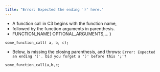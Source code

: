 ```yaml
---
title: "Error: Expected the ending ')' here."
---
```

- A function call in C3 begins with the function name,
- followed by the function arguments in parenthesis.
- FUNCTION_NAME( OPTIONAL_ARGUMENTS,... )
```
some_function_call( a, b, c);
```
- Below, is missing the closing parenthesis, and throws: `Error: Expected an ending ')'. Did you forget a ')' before this ';'?`
```
some_function_call(a,b,c;
```

